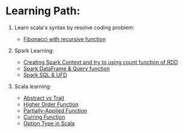 # Learning Path:

1.	Learn scala's syntax by resolve coding problem:
	- [Fibonacci with recursive function](./src/main/scala/com/baoanh/LearnSPARK/Fibonaccie.scala)

2. Spark Learning:
	- [Creating Spark Context and try to using count function of RDD](./src/main/scala/com/baoanh/LearnSPARK/SparkConx.scala)
	- [Spark DataFrame & Query function](./src/main/scala/com/baoanh/LearnSPARK/DataFrame_Tuto.scala)
	- [Spark SQL & UFD](./src/main/scala/com/baoanh/LearnSPARK/Sparksql_Tuto.scala)
	
3. Scala learning:
	- [Abstract vs Trait](./src/main/scala/com/baoanh/LearnSPARK/CheateSheet/Abstract.scala)
	- [Higher Order Function](./src/main/scala/com/baoanh/LearnSPARK/CheateSheet/HigherOrderFunction.scala)
	- [Partially-Applied Function](./src/main/scala/com/baoanh/LearnSPARK/CheateSheet/PAF.scala)
	- [Curring Function](./src/main/scala/com/baoanh/LearnSPARK/CheateSheet/CurryFunction.scala)
	- [Option Type in Scala](./src/main/scala/com/baoanh/LearnSPARK/CheateSheet/OptionVal.scala)